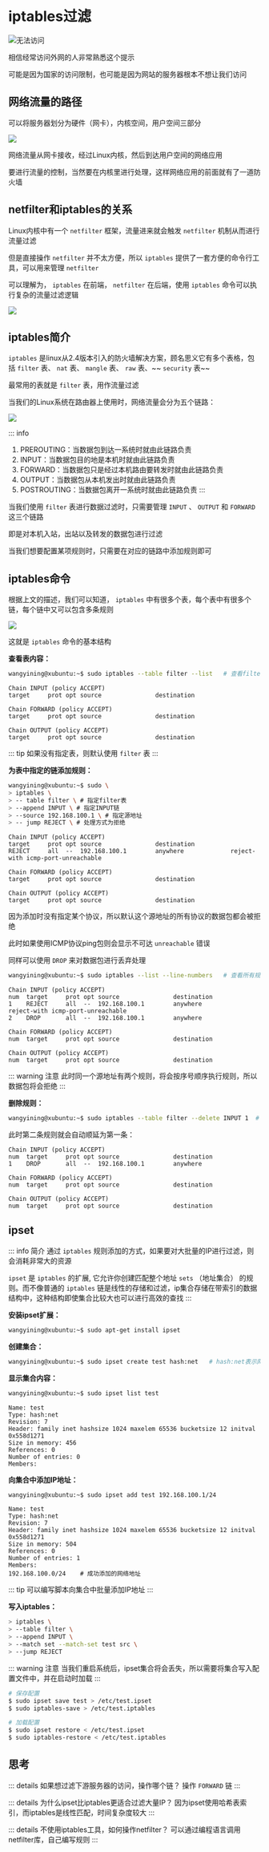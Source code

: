 # iptables过滤

![无法访问](https://image-host.pages.dev/learn/2024-10-06-202410061755162.png)

相信经常访问外网的人非常熟悉这个提示

可能是因为国家的访问限制，也可能是因为网站的服务器根本不想让我们访问

## 网络流量的路径

可以将服务器划分为硬件（网卡），内核空间，用户空间三部分

![](https://image-host.pages.dev/learn/2024_10_08_202410081629886.png)

网络流量从网卡接收，经过Linux内核，然后到达用户空间的网络应用

要进行流量的控制，当然要在内核里进行处理，这样网络应用的前面就有了一道防火墙

## netfilter和iptables的关系

Linux内核中有一个 `netfilter` 框架，流量进来就会触发 `netfilter` 机制从而进行流量过滤

但是直接操作 `netfilter` 并不太方便，所以 `iptables` 提供了一套方便的命令行工具，可以用来管理 `netfilter`

可以理解为， `iptables` 在前端， `netfilter` 在后端，使用 `iptables` 命令可以执行复杂的流量过滤逻辑

![](https://image-host.pages.dev/learn/2024_10_08_202410081629111.png)

## iptables简介

`iptables` 是linux从2.4版本引入的防火墙解决方案，顾名思义它有多个表格，包括 `filter` 表、 `nat` 表、 `mangle` 表、 `raw` 表、~~ `security` 表~~

最常用的表就是 `filter` 表，用作流量过滤

当我们的Linux系统在路由器上使用时，网络流量会分为五个链路：

![](https://image-host.pages.dev/learn/2024_10_08_202410081616641.png)

::: info
1. PREROUTING：当数据包到达一系统时就由此链路负责
2. INPUT：当数据包目的地是本机时就由此链路负责
3. FORWARD：当数据包只是经过本机路由要转发时就由此链路负责
4. OUTPUT：当数据包从本机发出时就由此链路负责
5. POSTROUTING：当数据包离开一系统时就由此链路负责
:::

当我们使用 `filter` 表进行数据过滤时，只需要管理 `INPUT` 、 `OUTPUT` 和 `FORWARD` 这三个链路

即是对本机入站，出站以及转发的数据包进行过滤

当我们想要配置某项规则时，只需要在对应的链路中添加规则即可

## iptables命令

根据上文的描述，我们可以知道， `iptables` 中有很多个表，每个表中有很多个链，每个链中又可以包含多条规则

![](https://image-host.pages.dev/learn/2024_10_08_202410081630746.png)

这就是 `iptables` 命令的基本结构

**查看表内容：**

```bash
wangyining@xubuntu:~$ sudo iptables --table filter --list   # 查看filter表
```

```
Chain INPUT (policy ACCEPT)
target     prot opt source               destination         

Chain FORWARD (policy ACCEPT)
target     prot opt source               destination         

Chain OUTPUT (policy ACCEPT)
target     prot opt source               destination   
```

::: tip
如果没有指定表，则默认使用 `filter` 表
:::

**为表中指定的链添加规则：**

```bash
wangyining@xubuntu:~$ sudo \
> iptables \
> -- table filter \ # 指定filter表
> --append INPUT \ # 指定INPUT链
> --source 192.168.100.1 \ # 指定源地址
> -- jump REJECT \ # 处理方式为拒绝
```

```
Chain INPUT (policy ACCEPT)
target     prot opt source               destination         
REJECT     all  --  192.168.100.1        anywhere             reject-with icmp-port-unreachable

Chain FORWARD (policy ACCEPT)
target     prot opt source               destination         

Chain OUTPUT (policy ACCEPT)
target     prot opt source               destination    
```

因为添加时没有指定某个协议，所以默认这个源地址的所有协议的数据包都会被拒绝

此时如果使用ICMP协议ping包则会显示不可达 `unreachable` 错误

同样可以使用 `DROP` 来对数据包进行丢弃处理

```bash
wangyining@xubuntu:~$ sudo iptables --list --line-numbers   # 查看所有规则，并显示行号
```

```
Chain INPUT (policy ACCEPT)
num  target     prot opt source               destination         
1    REJECT     all  --  192.168.100.1        anywhere             reject-with icmp-port-unreachable
2    DROP       all  --  192.168.100.1        anywhere            

Chain FORWARD (policy ACCEPT)
num  target     prot opt source               destination         

Chain OUTPUT (policy ACCEPT)
num  target     prot opt source               destination  
```

::: warning 注意
此时同一个源地址有两个规则，将会按序号顺序执行规则，所以数据包将会拒绝
:::

**删除规则：**

```bash
wangyining@xubuntu:~$ sudo iptables --table filter --delete INPUT 1  # 删除INPUT链的第1条规则
```

此时第二条规则就会自动顺延为第一条：

```
Chain INPUT (policy ACCEPT)
num  target     prot opt source               destination         
1    DROP       all  --  192.168.100.1        anywhere            

Chain FORWARD (policy ACCEPT)
num  target     prot opt source               destination         

Chain OUTPUT (policy ACCEPT)
num  target     prot opt source               destination    
```

## ipset

::: info 简介
通过 `iptables` 规则添加的方式，如果要对大批量的IP进行过滤，则会消耗非常大的资源

`ipset` 是 `iptables` 的扩展, 它允许你创建匹配整个地址 `sets` （地址集合） 的规则。而不像普通的 `iptables` 链是线性的存储和过滤，ip集合存储在带索引的数据结构中，这种结构即使集合比较大也可以进行高效的查找
:::

**安装ipset扩展：**

```bash
wangyining@xubuntu:~$ sudo apt-get install ipset
```

**创建集合：**

```bash
wangyining@xubuntu:~$ sudo ipset create test hash:net   # hash:net表示网络地址
```

**显示集合内容：**

```bash
wangyining@xubuntu:~$ sudo ipset list test
```

```
Name: test
Type: hash:net
Revision: 7
Header: family inet hashsize 1024 maxelem 65536 bucketsize 12 initval 0x558d1271
Size in memory: 456
References: 0
Number of entries: 0
Members:
```

**向集合中添加IP地址：**

```bash
wangyining@xubuntu:~$ sudo ipset add test 192.168.100.1/24
```

```
Name: test
Type: hash:net
Revision: 7
Header: family inet hashsize 1024 maxelem 65536 bucketsize 12 initval 0x558d1271
Size in memory: 504
References: 0
Number of entries: 1
Members:
192.168.100.0/24    # 成功添加的网络地址
```

::: tip
可以编写脚本向集合中批量添加IP地址
:::

**写入iptables：**

```bash
> iptables \
> --table filter \
> --append INPUT \
> --match set --match-set test src \
> --jump REJECT
```

::: warning 注意
当我们重启系统后，ipset集合将会丢失，所以需要将集合写入配置文件中，并在启动时加载
:::

```bash
# 保存配置
$ sudo ipset save test > /etc/test.ipset
$ sudo iptables-save > /etc/test.iptables
```

```bash
# 加载配置
$ sudo ipset restore < /etc/test.ipset
$ sudo iptables-restore < /etc/test.iptables
```

## 思考

::: details 如果想过滤下游服务器的访问，操作哪个链？
操作 `FORWARD` 链
:::

::: details 为什么ipset比iptables更适合过滤大量IP？
因为ipset使用哈希表索引，而iptables是线性匹配，时间复杂度较大
:::

::: details 不使用iptables工具，如何操作netfilter？
可以通过编程语言调用netfilter库，自己编写规则
:::

